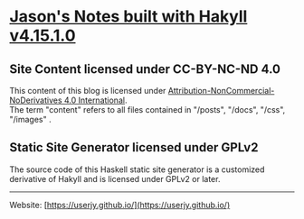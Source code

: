# [Jason's Notes built with Hakyll v4.15.1.0](https://userjy.github.io/)

## Site Content licensed under CC-BY-NC-ND 4.0


This content of this blog is licensed under [Attribution-NonCommercial-NoDerivatives 4.0 International][cc-by-nc-nd].  
The term "content" refers to all files contained in "/posts", "/docs", "/css", "/images" .


[cc-by-nc-nd]: https://creativecommons.org/licenses/by-nc-nd/4.0/

## Static Site Generator licensed under GPLv2

The source code of this Haskell static site generator is a customized derivative of Hakyll and is licensed under GPLv2 or later.

---

Website: [https://userjy.github.io/](https://userjy.github.io/)